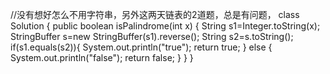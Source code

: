 //没有想好怎么不用字符串，另外这两天链表的2道题，总是有问题，
class Solution {
    public boolean isPalindrome(int x) {
        String s1=Integer.toString(x);
        StringBuffer s=new StringBuffer(s1).reverse();
        String s2=s.toString();
        if(s1.equals(s2)){
            System.out.println("true");
            return true;
        } 
        else {
            System.out.println("false");
            return false;
        }
    }
}
